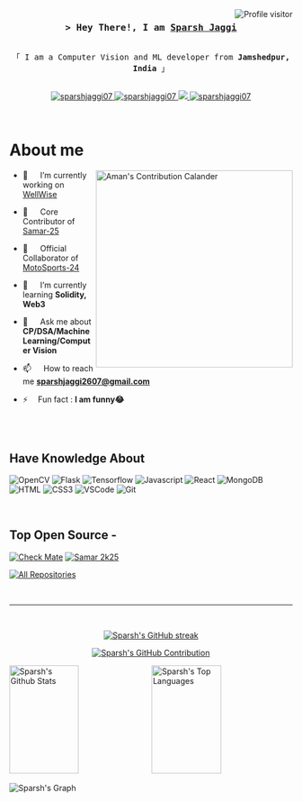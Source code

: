 <a href="https://komarev.com/ghpvc/?username=trulyaman25">
  <img align="right" src="https://komarev.com/ghpvc/?username=trulyaman25&label=Visitors&color=0e75b6&style=flat" alt="Profile visitor" />
</a>


<!-- Intro  -->
<h3 align="center">
        <samp>&gt; Hey There!, I am
                <b><a target="_blank" href="https://trulyaman25.com">Sparsh Jaggi</a></b>
        </samp>
</h3>


<p align="center"> 
  <samp>
    <br>
    「 I am a Computer Vision and ML developer from <b>Jamshedpur, India</b> 」
    <br>
    <br>
  </samp>
</p>

<p align="center">
 <!-- <a href="" target="blank">
  <img src="https://img.shields.io/badge/Website-DC143C?style=for-the-badge&logo=medium&logoColor=white" alt="trulyaman25" />
 </a> -->
 <a href="https://www.linkedin.com/in/sparsh-jaggi-1aa263257/" target="_blank">
  <img src="https://img.shields.io/badge/LinkedIn-0077B5?style=for-the-badge&logo=linkedin&logoColor=white" alt="sparshjaggi07"/>
 </a>
  
<a href="https://mail.google.com/mail/?view=cm&fs=1&to=sparshjaggi2607@gmail.com" target="_blank">
  <img src="https://img.shields.io/badge/Gmail-D14836?style=for-the-badge&logo=gmail&logoColor=white" alt="sparshjaggi07"/>
</a>

  
 <!-- <a href="https://dev.to/trulyaman25" target="_blank">
  <img src="https://img.shields.io/badge/dev.to-0A0A0A?style=for-the-badge&logo=dev.to&logoColor=white" alt="trulyaman25" />
 </a> -->
 <a href="https://x.com/jaggi_spar18229?s=21" target="_blank">
  <img src="https://img.shields.io/badge/Twitter-1DA1F2?style=for-the-badge&logo=twitter&logoColor=white" />
 </a>
 <a href="https://www.instagram.com/sparshjaggi/" target="_blank">
  <img src="https://img.shields.io/badge/Instagram-fe4164?style=for-the-badge&logo=instagram&logoColor=white" alt="sparshjaggi07" />
 </a>
 <!-- <a href="https://facebook.com/trulyaman25.dev" target="_blank">
  <img src="https://img.shields.io/badge/Facebook-20BEFF?&style=for-the-badge&logo=facebook&logoColor=white" alt="trulyaman25"  />
</a>  -->
</p>
<br />

<!-- About Section -->
 # About me
 
<p>
 <img align="right" width="350" src="https://ssr-contributions-svg.vercel.app/_/trulyaman25?chart=3dbar&gap=0.6&scale=2&gradient=true&animation=fadeIn&animation_duration=3&format=svg&weeks=15&theme=yellow_wine&widget_size=medium&dark=true" alt="Aman's Contribution Calander" />

  - 🔭 &emsp; I’m currently working on [WellWise](https://github.com/binaryBots04/WellWise)

  - 👯 &emsp; Core Contributor of [Samar-25](https://samarsports.vercel.app/)
    
  - 👯 &emsp; Official Collaborator of [MotoSports-24](https://motosportsnitrr.vercel.app/)

  - 🌱 &emsp; I’m currently learning **Solidity, Web3**

  - 💬 &emsp; Ask me about **CP/DSA/Machine Learning/Computer Vision**

  - 📫 &emsp; How to reach me **sparshjaggi2607@gmail.com**

  - ⚡&emsp; Fun fact : **I am funny😂**
</p>

<br/>
<br/>

## Have Knowledge About

![OpenCV](https://img.shields.io/badge/OpenCV-27338e?style=for-the-badge&logo=OpenCV&logoColor=white)
![Flask](https://img.shields.io/badge/Flask-000000?style=for-the-badge&logo=Flask&logoColor=white)
![Tensorflow](https://img.shields.io/badge/TensorFlow-FF3F06?style=for-the-badge&logo=tensorflow&logoColor=white)
![Javascript](https://img.shields.io/badge/Javascript-F0DB4F?style=for-the-badge&labelColor=black&logo=javascript&logoColor=F0DB4F)
![React](https://img.shields.io/badge/-React-61DBFB?style=for-the-badge&labelColor=black&logo=react&logoColor=61DBFB)
![MongoDB](https://img.shields.io/badge/MongoDB-4EA94B?style=for-the-badge&logo=mongodb&logoColor=white)
![HTML](https://img.shields.io/badge/HTML5-E34F26?style=for-the-badge&logo=html5&logoColor=white)
![CSS3](https://img.shields.io/badge/CSS3-1572B6?style=for-the-badge&logo=css3&logoColor=white)
![VSCode](https://img.shields.io/badge/Visual_Studio-0078d7?style=for-the-badge&logo=visual%20studio&logoColor=white)
![Git](https://img.shields.io/badge/Git-F05032?style=for-the-badge&logo=git&logoColor=white)

<br/>

## Top Open Source -
[![Check Mate](https://github-readme-stats.vercel.app/api/pin/?username=trulyaman25&repo=CheckMate-Interface&border_color=7F3FBF&bg_color=0D1117&title_color=C9D1D9&text_color=8B949E&icon_color=7F3FBF)]([https://github.com/trulyaman25/keyVault](https://github.com/trulyaman25/CheckMate-Interface))
[![Samar 2k25](https://github-readme-stats.vercel.app/api/pin/?username=trulyaman25&repo=Samar-2k25&border_color=7F3FBF&bg_color=0D1117&title_color=C9D1D9&text_color=8B949E&icon_color=7F3FBF)](https://github.com/sparshjaggi07/Samar-2k25-1-)
<!-- [![Netflix-Clone](https://github-readme-stats.vercel.app/api/pin/?username=trulyaman25&repo=Netflix-Clone&border_color=7F3FBF&bg_color=0D1117&title_color=C9D1D9&text_color=8B949E&icon_color=7F3FBF)](https://github.com/trulyaman25/Netflix-Clone)
[![signUp-Page](https://github-readme-stats.vercel.app/api/pin/?username=trulyaman25&repo=signUp-Page&border_color=7F3FBF&bg_color=0D1117&title_color=C9D1D9&text_color=8B949E&icon_color=7F3FBF)](https://github.com/trulyaman25/signUp-Page) -->

<p align="left">
  <a href="https://github.com/sparshjaggi07?tab=repositories" target="_blank"><img alt="All Repositories" title="All Repositories" src="https://img.shields.io/badge/-All%20Repos-2962FF?style=for-the-badge&logo=koding&logoColor=white"/></a>
</p>

<br/>
<hr/>
<br/>

<p align="center">
  <a href="https://github.com/sparshjaggi07">
    <img src="https://github-readme-streak-stats.herokuapp.com/?user=trulyaman25&theme=radical&border=7F3FBF&background=0D1117" alt="Sparsh's GitHub streak"/>
  </a>
</p>

<p align="center">
  <a href="https://github.com/trulyaman25">
    <img src="https://github-profile-summary-cards.vercel.app/api/cards/profile-details?username=trulyaman25&theme=radical" alt="Sparsh's GitHub Contribution"/>
  </a>
</p>



<a> 
    <a href="https://github.com/trulyaman25"><img alt="Sparsh's Github Stats" src="https://denvercoder1-github-readme-stats.vercel.app/api?username=trulyaman25&show_icons=true&count_private=true&theme=react&border_color=7F3FBF&bg_color=0D1117&title_color=F85D7F&icon_color=F8D866" height="192px" width="49.5%"/></a>
  <a href="https://github.com/sparshjaggi07"><img alt="Sparsh's Top Languages" src="https://denvercoder1-github-readme-stats.vercel.app/api/top-langs/?username=trulyaman25&langs_count=8&layout=compact&theme=react&border_color=7F3FBF&bg_color=0D1117&title_color=F85D7F&icon_color=F8D866" height="192px" width="49.5%"/></a>
  <br/>
</a>


![Sparsh's Graph](https://github-readme-activity-graph.vercel.app/graph?username=trulyaman25&custom_title=Sparsh%20GitHub%20Activity%20Graph&bg_color=0D1117&color=7F3FBF&line=7F3FBF&point=7F3FBF&area_color=FFFFFF&title_color=FFFFFF&area=true)

